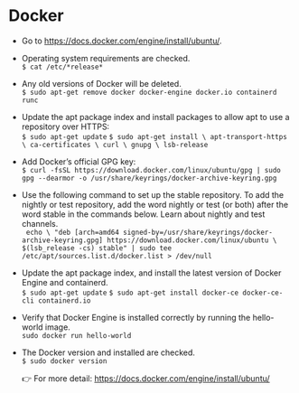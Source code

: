 # Docker

* Go to https://docs.docker.com/engine/install/ubuntu/.
* Operating system requirements are checked. <br>
  `$ cat /etc/*release*`
* Any old versions of Docker will be deleted. <br>
  `$ sudo apt-get remove docker docker-engine docker.io containerd runc`
* Update the apt package index and install packages to allow apt to use a repository over HTTPS:<br>
  `$ sudo apt-get update`
  `$ sudo apt-get install \
    apt-transport-https \
    ca-certificates \
    curl \
    gnupg \
    lsb-release`
* Add Docker’s official GPG key:<br>
  `$ curl -fsSL https://download.docker.com/linux/ubuntu/gpg | sudo gpg --dearmor -o /usr/share/keyrings/docker-archive-keyring.gpg`
* Use the following command to set up the stable repository. To add the nightly or test repository, 
  add the word nightly or test (or both) after the word stable in the commands below. 
  Learn about nightly and test channels.<br>
  ` echo \
  "deb [arch=amd64 signed-by=/usr/share/keyrings/docker-archive-keyring.gpg] https://download.docker.com/linux/ubuntu \
  $(lsb_release -cs) stable" | sudo tee /etc/apt/sources.list.d/docker.list > /dev/null`
* Update the apt package index, and install the latest version of Docker Engine and containerd.<br>
  `$ sudo apt-get update`
  `$ sudo apt-get install docker-ce docker-ce-cli containerd.io`
* Verify that Docker Engine is installed correctly by running the hello-world image.<br>
  `sudo docker run hello-world`
* The Docker version and installed are checked.<br>
  `$ sudo docker version`
  
  👉 For more detail: https://docs.docker.com/engine/install/ubuntu/
